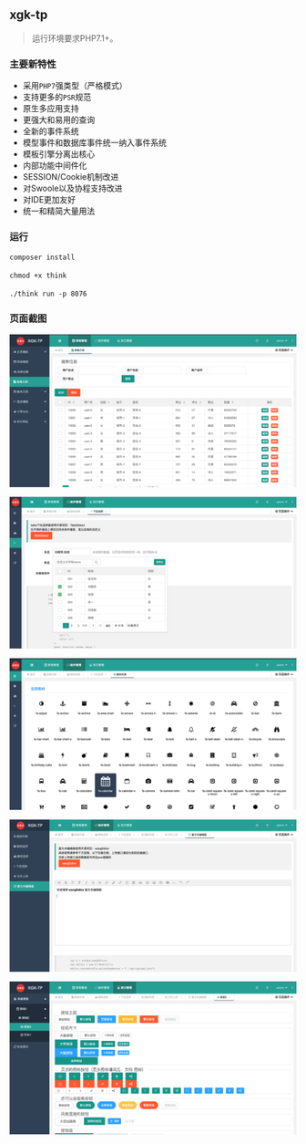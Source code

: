 xgk-tp 
---------------

> 运行环境要求PHP7.1+。

### 主要新特性

* 采用`PHP7`强类型（严格模式）
* 支持更多的`PSR`规范
* 原生多应用支持
* 更强大和易用的查询
* 全新的事件系统
* 模型事件和数据库事件统一纳入事件系统
* 模板引擎分离出核心
* 内部功能中间件化
* SESSION/Cookie机制改进
* 对Swoole以及协程支持改进
* 对IDE更加友好
* 统一和精简大量用法

### 运行

~~~
composer install 

chmod +x think

./think run -p 8076
~~~



### 页面截图

![image-20200224215816939](README.assets/image-20200224215816939.png)

![image-20200224215914964](README.assets/image-20200224215914964.png)



![image-20200224215928885](README.assets/image-20200224215928885.png)



![image-20200224220057667](README.assets/image-20200224220057667.png)

![image-20200224220103608](README.assets/image-20200224220103608.png)